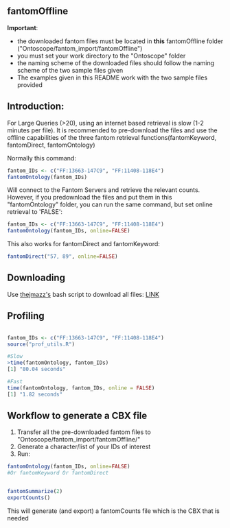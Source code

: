 ﻿## fantomOffline

**Important**:
 - the downloaded fantom files must be located in **this** fantomOffline folder ("Ontoscope/fantom_import/fantomOffline")
 - you must set your work directory to the "Ontoscope" folder
 - the naming scheme of the downloaded files should follow the naming scheme of the two sample files given
 - The examples given in this README work with the two sample files provided

Introduction:
-------------
For Large Queries (>20), using an internet based retrieval is slow (1-2 minutes per file). It is recommended to pre-download the files and use the offline capabilities of the three fantom retrieval functions(fantomKeyword, fantomDirect, fantomOntology)

Normally this command:

```r
fantom_IDs <- c("FF:13663-147C9", "FF:11408-118E4")
fantomOntology(fantom_IDs)
```

Will connect to the Fantom Servers and retrieve the relevant counts. However, if you predownload the files and put them in this "fantomOntology" folder, you can run the same command, but set online retrieval to 'FALSE':


```r
fantom_IDs <- c("FF:13663-147C9", "FF:11408-118E4")
fantomOntology(fantom_IDs, online=FALSE)
```

This also works for fantomDirect and fantomKeyword:

```r
fantomDirect("57, 89", online=FALSE)
```
Downloading
---------
Use [thejmazz's](https://github.com/thejmazz/) bash script to download all files: [LINK](https://gist.github.com/thejmazz/3b4ab9e6241d9aed3817)


Profiling
---------

```r

fantom_IDs <- c("FF:13663-147C9", "FF:11408-118E4")
source("prof_utils.R")

#Slow
>time(fantomOntology, fantom_IDs)
[1] "80.04 seconds"

#Fast
time(fantomOntology, fantom_IDs, online = FALSE)
[1] "1.82 seconds"

```

Workflow to generate a CBX file
-------------

1. Transfer all the pre-downloaded fantom files to "Ontoscope/fantom_import/fantomOffline/"
2. Generate a character/list of your IDs of interest
3. Run:

```r
fantomOntology(fantom_IDs, online=FALSE)
#Or fantomKeyword Or fantomDirect


fantomSummarize(2)
exportCounts()
```

This will generate (and export) a fantomCounts file which is the CBX that is needed
